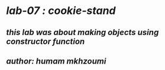 # *lab-07 : cookie-stand*
## *this lab was about making objects using constructor function*
## *author: humam mkhzoumi*